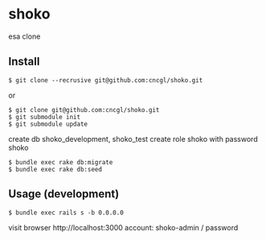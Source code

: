 # shoko

esa clone

## Install
```
$ git clone --recrusive git@github.com:cncgl/shoko.git
```

or 
```
$ git clone git@github.com:cncgl/shoko.git
$ git submodule init
$ git submodule update
```

create db shoko_development, shoko_test
create role shoko with password shoko

```
$ bundle exec rake db:migrate
$ bundle exec rake db:seed
```

## Usage (development)
```
$ bundle exec rails s -b 0.0.0.0
```
visit browser http://localhost:3000
account: shoko-admin / password
